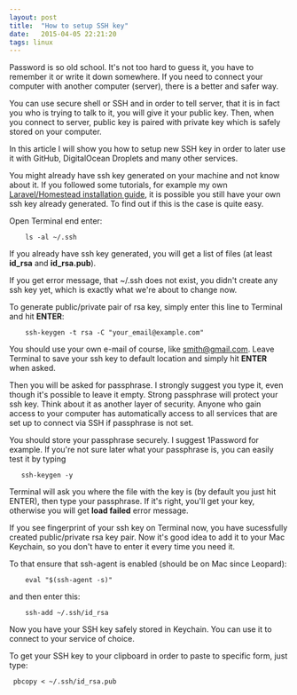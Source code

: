 ```yaml
---
layout: post
title:  "How to setup SSH key"
date:   2015-04-05 22:21:20
tags: linux
---
```


Password is so old school. It's not too hard to guess it, you have to remember it or write it down somewhere. If you need to connect your computer with another computer (server), there is a better and safer way.

You can use secure shell or SSH and in order to tell server, that it is in fact you who is trying to talk to it, you will give it your public key. Then, when you connect to server, public key is paired with private key which is safely stored on your computer.

In this article I will show you how to setup new SSH key in order to later use it with GitHub, DigitalOcean Droplets and many other services.

You might already have ssh key generated on your machine and not know about it. If you followed some tutorials, for example my own [Laravel/Homestead installation guide](), it is possible you still have your own ssh key already generated. To find out if this is the case is quite easy.

Open Terminal end enter:

        ls -al ~/.ssh

If you already have ssh key generated, you will get a list of files (at least **id\_rsa** and **id\_rsa.pub**).

If you get error message, that ~/.ssh does not exist, you didn't create any ssh key yet, which is exactly what we're about to change now.

To generate public/private pair of rsa key, simply enter this line to Terminal and hit **ENTER**:

		ssh-keygen -t rsa -C "your_email@example.com"

You should use your own e-mail of course, like smith@gmail.com. Leave Terminal to save your ssh key to default location and simply hit **ENTER** when asked.

Then you will be asked for passphrase. I strongly suggest you type it, even though it's possible to leave it empty. Strong passphrase will protect your ssh key. Think about it as another layer of security. Anyone who gain access to your computer has automatically access to all services that are set up to connect via SSH if passphrase is not set.

You should store your passphrase securely. I suggest 1Password for example. If you're not sure later what your passphrase is, you can easily test it by typing

       ssh-keygen -y

Terminal will ask you where the file with the key is (by default you just hit ENTER), then type your passphrase. If it's right, you'll get your key, otherwise you will get **load failed** error message.

If you see fingerprint of your ssh key on Terminal now, you have sucessfully created public/private rsa key pair. Now it's good idea to add it to your Mac Keychain, so you don't have to enter it every time you need it.

To that ensure that ssh-agent is enabled (should be on Mac since Leopard):

		eval "$(ssh-agent -s)"

and then enter this:

		ssh-add ~/.ssh/id_rsa

Now you have your SSH key safely stored in Keychain. You can use it to connect to your service of choice.

To get your SSH key to your clipboard in order to paste to specific form, just type:

     pbcopy < ~/.ssh/id_rsa.pub
